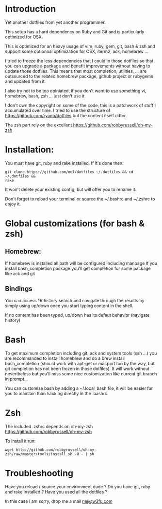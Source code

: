 # Introduction

Yet another dotfiles from yet another programmer.

This setup has a hard dependency on Ruby and Git and is particularly optimized
for OSX.

This is optimized for an heavy usage of vim, ruby, gem, git, bash & zsh and support 
some optionnal optimization for OSX, iterm2, ack, homebrew ...

I tried to freeze the less dependencies that I could in those dotfiles so that you
can upgrade a package and benefit improvements without having to update those
dotfiles. This means that most completion, utilities, ... are outsourced to the
related homebrew package, github project or rubygems and updated from it.

I also try not to be too opiniated, if you don't want to use something vi,
homebrew, bash, zsh ... just don't use it.

I don't own the copyright on some of the code, this is a patchwork of stuff I 
accumulated over time. I tried to use the structure of 
https://github.com/ryanb/dotfiles but the content itself differ.

The zsh part rely on the excellent https://github.com/robbyrussell/oh-my-zsh


# Installation:
    
You must have git, ruby and rake installed. If it's done then:

    git clone https://github.com/nel/dotfiles ~/.dotfiles && cd ~/.dotfiles &&
    rake

It won't delete your existing config, but will offer you to rename it.

Don't forget to reload your terminal or source the  ~/.bashrc and ~/.zshrc to
enjoy it.

# Global customizations (for bash & zsh)

## Homebrew:

If homebrew is installed all path will be configured including manpage
If you install bash_completion package you'll get completion for some package
like ack and git

## Bindings

You can access ^R history search and navigate through the results by simply using
up/down once you start typing content in the shell.

If no content has been typed, up/down has its defaut behavior (navigate history)

# Bash

To get maximum completion including git, ack and system tools (ssh ...)
you are recommanded to install homebrew and do a brew install
bash_completion (should work with apt-get or macport too by the way, but
git completion has not been frozen in those dotfiles).
It will work without nevertheless but you'll miss some nice
customization like current git branch in prompt...

You can customize bash by adding a ~/.local_bash file, it will be easier for
you to maintain than hacking directly in the .bashrc.

# Zsh

The included .zshrc depends on oh-my-zsh https://github.com/robbyrussell/oh-my-zsh

To install it run:

    wget http://github.com/robbyrussell/oh-my-zsh/raw/master/tools/install.sh -O - | sh

# Troubleshooting

Have you reload / source your environment dude ?
Do you have git, ruby and rake installed ?
Have you used all the dotfiles ?

In this case I am sorry, drop me a mail nel@w3fu.com

